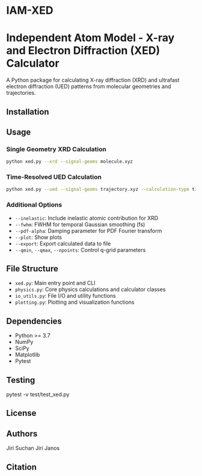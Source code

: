 # IAM-XED
# Independent Atom Model - X-ray and Electron Diffraction (XED) Calculator

A Python package for calculating X-ray diffraction (XRD) and ultrafast electron diffraction (UED) patterns from molecular geometries and trajectories.

## Installation

## Usage

### Single Geometry XRD Calculation
```bash
python xed.py --xrd --signal-geoms molecule.xyz
```

### Time-Resolved UED Calculation
```bash
python xed.py --ued --signal-geoms trajectory.xyz --calculation-type time-resolved
```

### Additional Options
- `--inelastic`: Include inelastic atomic contribution for XRD
- `--fwhm`: FWHM for temporal Gaussian smoothing (fs)
- `--pdf-alpha`: Damping parameter for PDF Fourier transform
- `--plot`: Show plots
- `--export`: Export calculated data to file
- `--qmin`, `--qmax`, `--npoints`: Control q-grid parameters

## File Structure

- `xed.py`: Main entry point and CLI
- `physics.py`: Core physics calculations and calculator classes
- `io_utils.py`: File I/O and utility functions
- `plotting.py`: Plotting and visualization functions

## Dependencies

- Python >= 3.7
- NumPy 
- SciPy 
- Matplotlib 
- Pytest

## Testing
pytest -v test/test_xed.py

## License


## Authors

Jiri Suchan
Jiri Janos

## Citation

